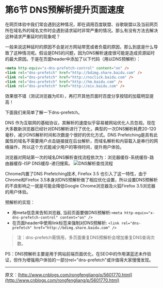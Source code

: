 # 第6节 DNS预解析提升页面速度

在网页体验中我们常会遇到这种情况，即在调用百度联盟、谷歌联盟以及当前网页所在域名外的域名文件时会遇到请求延时非常严重的情况。那么有没有方法去解决这种请求严重延时的现象呢？

一般来说这种延时的原因不会是对方网站带宽或者负载的原因，那么到底是什么导致了这种情况呢。假设是DNS的问题，因为DNS解析速度很可能是造成资源延时的最大原因。于是在页面header中添加了以下代码（用以DNS预解析）：
```html
<meta http-equiv="x-dns-prefetch-control" content="on" />
<link rel="dns-prefetch" href="http://bdimg.share.baidu.com" />
<link rel="dns-prefetch" href="http://nsclick.baidu.com" />
<link rel="dns-prefetch" href="http://hm.baidu.com" />
<link rel="dns-prefetch" href="http://eiv.baidu.com" />
```

效果很不错（测试浏览器为IE8），再打开其他页面时百度分享按钮的加载明显提高！

下面我们来简单了解一下dns-prefetch。

DNS 作为互联网的基础协议，其解析的速度似乎容易被网站优化人员忽视。现在大多数新浏览器已经针对DNS解析进行了优化，典型的一次DNS解析耗费20-120 毫秒，减少DNS解析时间和次数是个很好的优化方式。DNS Prefetching是具有此属性的域名不需要用户点击链接就在后台解析，而域名解析和内容载入是串行的网络操作，所以这个方式能减少用户的等待时间，提升用户体验。

浏览器对网站第一次的域名DNS解析查找流程依次为：浏览器缓存-系统缓存-路由器缓存-ISP DNS缓存-递归搜索。
![DNS解析查找流程](https://images2015.cnblogs.com/blog/562987/201606/562987-20160620203652990-1480146495.jpg)

Chrome内置了DNS Prefetching技术, Firefox 3.5 也引入了这一特性，由于Chrome和Firefox 3.5本身对DNS预解析做了相应优化设置，所以设置DNS预解析的不良影响之一就是可能会降低Google Chrome浏览器及火狐Firefox 3.5浏览器的用户体验。

预解析的实现：
- 用meta信息来告知浏览器, 当前页面要做DNS预解析:`<meta http-equiv="x-dns-prefetch-control" content="on" />`
- 在页面header中使用link标签来强制对DNS预解析: `<link rel="dns-prefetch" href="http://bdimg.share.baidu.com" />`

> 注：dns-prefetch需慎用，多页面重复DNS预解析会增加重复DNS查询次数。

PS：DNS预解析主要是用于网站前端页面优化，在SEO中的作用湛蓝还未作验证，但作为增强用户体验的一部分rel="dns-prefetch"或许值得大家慢慢发现。

------

原文：[http://www.cnblogs.com/rongfengliang/p/5601770.html](http://www.cnblogs.com/rongfengliang/p/5601770.html)
